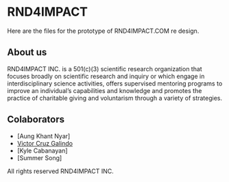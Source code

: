 # RND4IMPACT

Here are the files for the prototype of RND4IMPACT.COM re design.

## About us

RND4IMPACT INC. is a 501(c)(3) scientific research organization that focuses broadly on scientific research and inquiry or which engage in interdisciplinary science activities, offers supervised mentoring programs to improve an individual’s capabilities and knowledge and promotes the practice of charitable giving and voluntarism through a variety of strategies.

## Colaborators

- [Aung Khant Nyar]
- [Victor Cruz Galindo](https://github.com/vicc30)
- [Kyle Cabanayan]
- [Summer Song]

All rights reserved RND4IMPACT INC.